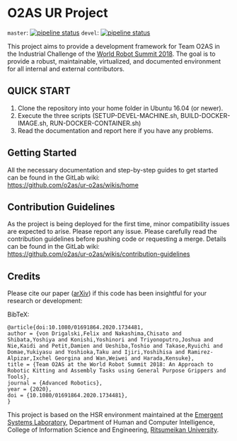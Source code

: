 # O2AS UR Project

`master`: [![pipeline status](https://gitlab.com/o2as/ur-o2as/badges/master/pipeline.svg)](https://gitlab.com/o2as/ur-o2as/commits/master) `devel`: [![pipeline status](https://gitlab.com/o2as/ur-o2as/badges/devel/pipeline.svg)](https://gitlab.com/o2as/ur-o2as/commits/devel) 

This project aims to provide a development framework for Team O2AS in the Industrial Challenge of the [World Robot Summit 2018](http://worldrobotsummit.org/en/).
The goal is to provide a robust, maintainable, virtualized, and documented environment for all internal and external contributors.

## QUICK START

1) Clone the repository into your home folder in Ubuntu 16.04 (or newer).  
2) Execute the three scripts (SETUP-DEVEL-MACHINE.sh, BUILD-DOCKER-IMAGE.sh, RUN-DOCKER-CONTAINER.sh)  
3) Read the documentation and report here if you have any problems.  

## Getting Started

All the necessary documentation and step-by-step guides to get started can be found in the GitLab wiki:  
https://github.com/o2as/ur-o2as/wikis/home

## Contribution Guidelines

As the project is being deployed for the first time, minor compatibility issues are expected to arise. Please report any issue. Please carefully read the contribution guidelines before pushing code or requesting a merge. Details can be found in the GitLab wiki:  
https://github.com/o2as/ur-o2as/wikis/contribution-guidelines

## Credits

Please cite our paper ([arXiv](http://arxiv.org/abs/2003.02427)) if this code has been insightful for your research or development:  

BibTeX:  
```
@article{doi:10.1080/01691864.2020.1734481,
author = {von Drigalski,Felix and Nakashima,Chisato and Shibata,Yoshiya and Konishi,Yoshinori and Triyonoputro,Joshua and Nie,Kaidi and Petit,Damien and Ueshiba,Toshio and Takase,Ryuichi and Domae,Yukiyasu and Yoshioka,Taku and Ijiri,Yoshihisa and Ramirez-Alpizar,Ixchel Georgina and Wan,Weiwei and Harada,Kensuke},
title = {Team O2AS at the World Robot Summit 2018: An Approach to Robotic Kitting and Assembly Tasks using General Purpose Grippers and Tools},
journal = {Advanced Robotics},
year = {2020},
doi = {10.1080/01691864.2020.1734481},
}
```

This project is based on the HSR environment maintained at the [Emergent Systems Laboratory](http://www.em.ci.ritsumei.ac.jp/), Department of Human and Computer Intelligence, College of Information Science and Engineering, [Ritsumeikan University](http://en.ritsumei.ac.jp/).
